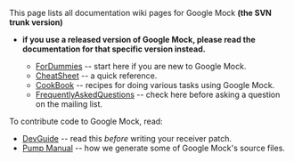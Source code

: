 This page lists all documentation wiki pages for Google Mock **(the SVN trunk version)**
- **if you use a released version of Google Mock, please read the documentation for that specific version instead.**

  * [ForDummies](V1_7_ForDummies.md) -- start here if you are new to Google Mock.
  * [CheatSheet](V1_7_CheatSheet.md) -- a quick reference.
  * [CookBook](V1_7_CookBook.md) -- recipes for doing various tasks using Google Mock.
  * [FrequentlyAskedQuestions](V1_7_FrequentlyAskedQuestions.md) -- check here before asking a question on the mailing list.

To contribute code to Google Mock, read:

  * [DevGuide](DevGuide.md) -- read this _before_ writing your receiver patch.
  * [Pump Manual](http://code.google.com/p/googletest/wiki/PumpManual) -- how we generate some of Google Mock's source files.